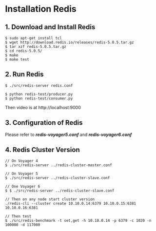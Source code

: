 # Installation Redis

## 1. Download and Install Redis

```
$ sudo apt-get install tcl
$ wget http://download.redis.io/releases/redis-5.0.5.tar.gz
$ tar xzf redis-5.0.5.tar.gz 
$ cd redis-5.0.5/
$ make
$ make test 
```

## 2. Run Redis
```
$ ./src/redis-server redis.conf

$ python redis-test/producer.py
$ python redis-test/consumer.py
```
Then video is at http://localhost:9000

## 3. Configuration of Redis 

Please refer to ***redis-voyager5.conf*** and ***redis-voyager6.conf***

## 4. Redis Cluster Version

```
// On Voyager 4 
$ ./src/redis-server ../redis-cluster-master.conf

// On Voyager 5 
$ ./src/redis-server ../redis-cluster-slave.conf

// One Voyager 6
$ $ ./src/redis-server ../redis-cluster-slave.conf

// Then on any node start cluster version
./redis-cli --cluster create 10.10.0.14:6379 10.10.0.15:6381 10.10.0.16:6381

// Then test 
$ ./src/redis-benchmark -t set,get -h 10.10.0.14 -p 6379 -c 1020 -n 100000 -d 117000 
```
